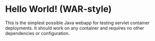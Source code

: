 Hello World! (WAR-style)
==========

This is the simplest possible Java webapp for testing servlet container deployments.  It should work on any container and requires no other dependencies or configuration.
